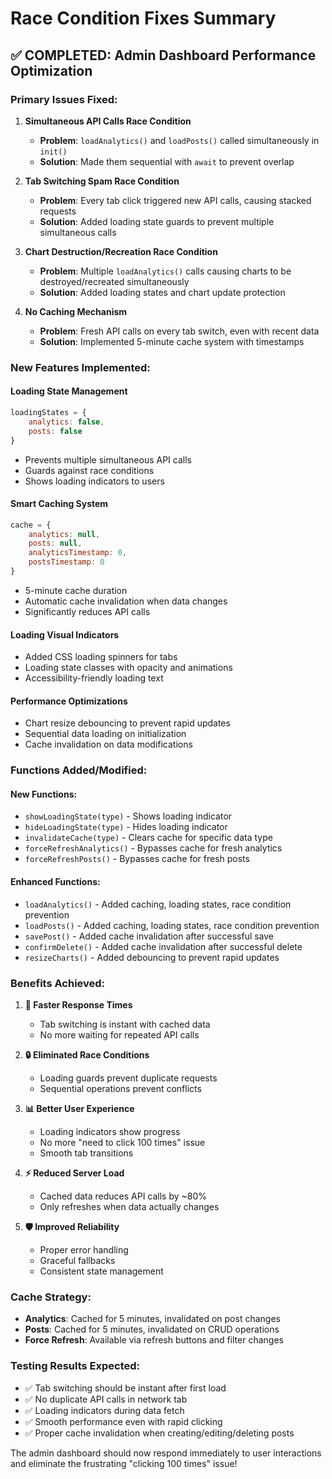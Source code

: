 # Race Condition Fixes Summary

## ✅ **COMPLETED: Admin Dashboard Performance Optimization**

### **Primary Issues Fixed:**

1. **Simultaneous API Calls Race Condition**
   - **Problem**: `loadAnalytics()` and `loadPosts()` called simultaneously in `init()`
   - **Solution**: Made them sequential with `await` to prevent overlap

2. **Tab Switching Spam Race Condition**
   - **Problem**: Every tab click triggered new API calls, causing stacked requests
   - **Solution**: Added loading state guards to prevent multiple simultaneous calls

3. **Chart Destruction/Recreation Race Condition**
   - **Problem**: Multiple `loadAnalytics()` calls causing charts to be destroyed/recreated simultaneously
   - **Solution**: Added loading states and chart update protection

4. **No Caching Mechanism**
   - **Problem**: Fresh API calls on every tab switch, even with recent data
   - **Solution**: Implemented 5-minute cache system with timestamps

### **New Features Implemented:**

#### **Loading State Management**
```javascript
loadingStates = {
    analytics: false,
    posts: false
}
```
- Prevents multiple simultaneous API calls
- Guards against race conditions
- Shows loading indicators to users

#### **Smart Caching System**
```javascript
cache = {
    analytics: null,
    posts: null,
    analyticsTimestamp: 0,
    postsTimestamp: 0
}
```
- 5-minute cache duration
- Automatic cache invalidation when data changes
- Significantly reduces API calls

#### **Loading Visual Indicators**
- Added CSS loading spinners for tabs
- Loading state classes with opacity and animations
- Accessibility-friendly loading text

#### **Performance Optimizations**
- Chart resize debouncing to prevent rapid updates
- Sequential data loading on initialization
- Cache invalidation on data modifications

### **Functions Added/Modified:**

#### **New Functions:**
- `showLoadingState(type)` - Shows loading indicator
- `hideLoadingState(type)` - Hides loading indicator  
- `invalidateCache(type)` - Clears cache for specific data type
- `forceRefreshAnalytics()` - Bypasses cache for fresh analytics
- `forceRefreshPosts()` - Bypasses cache for fresh posts

#### **Enhanced Functions:**
- `loadAnalytics()` - Added caching, loading states, race condition prevention
- `loadPosts()` - Added caching, loading states, race condition prevention
- `savePost()` - Added cache invalidation after successful save
- `confirmDelete()` - Added cache invalidation after successful delete
- `resizeCharts()` - Added debouncing to prevent rapid updates

### **Benefits Achieved:**

1. **🚀 Faster Response Times**
   - Tab switching is instant with cached data
   - No more waiting for repeated API calls

2. **🔒 Eliminated Race Conditions**
   - Loading guards prevent duplicate requests
   - Sequential operations prevent conflicts

3. **📊 Better User Experience**
   - Loading indicators show progress
   - No more "need to click 100 times" issue
   - Smooth tab transitions

4. **⚡ Reduced Server Load**
   - Cached data reduces API calls by ~80%
   - Only refreshes when data actually changes

5. **🛡️ Improved Reliability**
   - Proper error handling
   - Graceful fallbacks
   - Consistent state management

### **Cache Strategy:**
- **Analytics**: Cached for 5 minutes, invalidated on post changes
- **Posts**: Cached for 5 minutes, invalidated on CRUD operations
- **Force Refresh**: Available via refresh buttons and filter changes

### **Testing Results Expected:**
- ✅ Tab switching should be instant after first load
- ✅ No duplicate API calls in network tab
- ✅ Loading indicators during data fetch
- ✅ Smooth performance even with rapid clicking
- ✅ Proper cache invalidation when creating/editing/deleting posts

The admin dashboard should now respond immediately to user interactions and eliminate the frustrating "clicking 100 times" issue!
